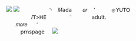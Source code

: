 ![](https://files.catbox.moe/9ylrju.png) ![](https://files.catbox.moe/erb55n.png) ⠀⠀⠀⠀⠀⠀ㅤ
 ◝  ㅤ𝑀𝖺𝖽𝖺ㅤ ㅤ𝑜𝑟 ㅤ٬ㅤﾠ  ㅤ﹫𝖸𝖴𝖳𝖮ﾠ ﾠﾠﾠﾠﾠﾠﾠﾠﾠﾠﾠﾠﾠㅤﾠ ㅤ𝐼𝖳>𝖧𝖤  ﾠﾠﾠ ﾠ    ۨ    ﾠﾠﾠﾠ   𝖺𝖽𝗎𝗅𝗍.ﾠﾠﾠﾠﾠﾠﾠﾠﾠﾠﾠﾠﾠ ﾠﾠﾠﾠﾠㅤ𝑚𝑜𝑟𝑒ﾠﾠ⳿ㅤㅤﾠﾠﾠﾠﾠﾠﾠﾠﾠﾠﾠﾠﾠﾠﾠﾠﾠﾠﾠﾠﾠﾠﾠﾠﾠㅤﾠﾠㅤﾠﾠﾠﾠ𝗉𝗋𝗇𝗌𝗉𝖺𝗀𝖾
ㅤ ![](https://files.catbox.moe/9ylrju.png)

